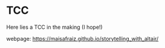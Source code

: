 # TCC
Here lies a TCC in the making (I hope!)

webpage: https://maisafraiz.github.io/storytelling_with_altair/

